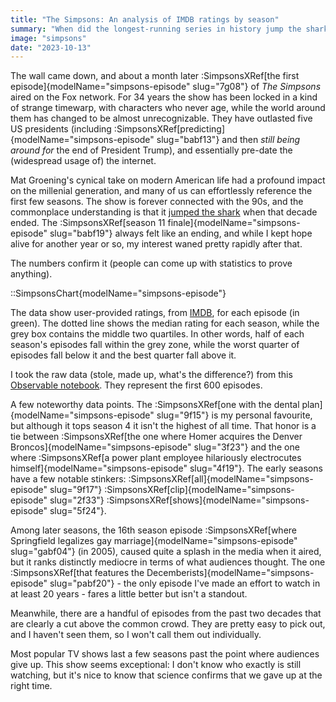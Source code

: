```yaml
---
title: "The Simpsons: An analysis of IMDB ratings by season"
summary: "When did the longest-running series in history jump the shark?"
image: "simpsons"
date: "2023-10-13"
---
```


The wall came down, and about a month later :SimpsonsXRef[the first episode]{modelName="simpsons-episode" slug="7g08"} of *The Simpsons* aired on the Fox network. For 34 years the show has been locked in a kind of strange timewarp, with characters who never age, while the world around them has changed to be almost unrecognizable. They have outlasted five US presidents (including :SimpsonsXRef[predicting]{modelName="simpsons-episode" slug="babf13"} and then *still being around for* the end of President Trump), and essentially pre-date the (widespread usage of) the internet.

Mat Groening's cynical take on modern American life had a profound impact on the millenial generation, and many of us can effortlessly reference the first few seasons. The show is forever connected with the 90s, and the commonplace understanding is that it [jumped the shark](https://en.wikipedia.org/wiki/Jumping_the_shark) when that decade ended. The :SimpsonsXRef[season 11 finale]{modelName="simpsons-episode" slug="babf19"} always felt like an ending, and while I kept hope alive for another year or so, my interest waned pretty rapidly after that.

The numbers confirm it (people can come up with statistics to prove anything).

::SimpsonsChart{modelName="simpsons-episode"}

The data show user-provided ratings, from [IMDB](https://www.imdb.com/), for each episode (in green). The dotted line shows the median rating for each season, while the grey box contains the middle two quartiles. In other words, half of each season's episodes fall within the grey zone, while the worst quarter of episodes fall below it and the best quarter fall above it.

I took the raw data (stole, made up, what's the difference?) from this [Observable notebook](https://observablehq.com/@observablehq/plot-simpsons-ratings). They represent the first 600 episodes.

A few noteworthy data points. The :SimpsonsXRef[one with the dental plan]{modelName="simpsons-episode" slug="9f15"} is my personal favourite, but although it tops season 4 it isn't the highest of all time. That honor is a tie between :SimpsonsXRef[the one where Homer acquires the Denver Broncos]{modelName="simpsons-episode" slug="3f23"} and the one where :SimpsonsXRef[a power plant employee hilariously electrocutes himself]{modelName="simpsons-episode" slug="4f19"}. The early seasons have a few notable stinkers: :SimpsonsXRef[all]{modelName="simpsons-episode" slug="9f17"} :SimpsonsXRef[clip]{modelName="simpsons-episode" slug="2f33"} :SimpsonsXRef[shows]{modelName="simpsons-episode" slug="5f24"}.

Among later seasons, the 16th season episode :SimpsonsXRef[where Springfield legalizes gay marriage]{modelName="simpsons-episode" slug="gabf04"} (in 2005), caused quite a splash in the media when it aired, but it ranks distinctly mediocre in terms of what audiences thought. The one :SimpsonsXRef[that features the Decemberists]{modelName="simpsons-episode" slug="pabf20"} - the only episode I've made an effort to watch in at least 20 years - fares a little better but isn't a standout.

Meanwhile, there are a handful of episodes from the past two decades that are clearly a cut above the common crowd. They are pretty easy to pick out, and I haven't seen them, so I won't call them out individually.

Most popular TV shows last a few seasons past the point where audiences give up. This show seems exceptional: I don't know who exactly is still watching, but it's nice to know that science confirms that we gave up at the right time.
